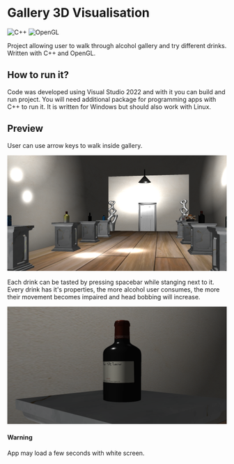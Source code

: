 # Gallery 3D Visualisation

![C++](https://img.shields.io/badge/-C++-00599C?style=flat-square&logo=c%2b%2b&logoColor=white)
![OpenGL](https://img.shields.io/badge/-OpenGL-5586A4?style=flat-square&logo=opengl&logoColor=white)

Project allowing user to walk through alcohol gallery and try different drinks. Written with C++ and OpenGL.

## How to run it?

Code was developed using Visual Studio 2022 and with it you can build and run project. You will need additional package for programming apps with C++ to run it. It is written for Windows but should also work with Linux.

## Preview

User can use arrow keys to walk inside gallery.

<p align="center">
  <img src="https://github.com/szymon240/Alcohol-Gallery/blob/80745cf21a548c88e2c1da365cf813d225cd15b8/screenshots/main_alley.png" width="800" title="View of entire gallery"> </img>
</p>

Each drink can be tasted by pressing spacebar while stanging next to it. Every drink has it's properties, the more alcohol user consumes, the more their movement becomes impaired and head bobbing will increase.

<p align="center">
  <img src="https://github.com/szymon240/Alcohol-Gallery/blob/80745cf21a548c88e2c1da365cf813d225cd15b8/screenshots/wine.png" width="800" title="Wine"> </img>
</p>

#### Warning

App may load a few seconds with white screen. 
